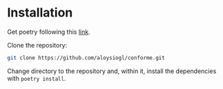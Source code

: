 # Installation

Get poetry following this [link](https://python-poetry.org/docs/#installation).

Clone the repository:

```bash
git clone https://github.com/aloysiogl/conforme.git
```

Change directory to the repository and, within it, install the dependencies with `poetry install`.
